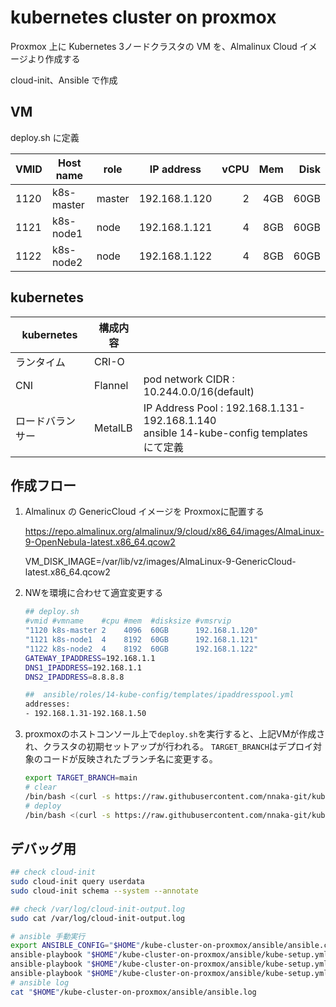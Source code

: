 # kubernetes cluster on proxmox

Proxmox 上に Kubernetes 3ノードクラスタの VM を、Almalinux Cloud イメージより作成する

cloud-init、Ansible で作成

## VM

deploy.sh に定義

|VMID|Host name|role|IP address|vCPU|Mem|Disk|
|---|---|---|:---:|---:|---:|---:|
|1120|k8s-master|master|192.168.1.120|2|4GB|60GB|
|1121|k8s-node1|node|192.168.1.121|4|8GB|60GB|
|1122|k8s-node2|node|192.168.1.122|4|8GB|60GB|

## kubernetes
|kubernetes |構成内容||
|---|---|---|
|ランタイム|CRI-O||
|CNI|Flannel|pod network CIDR : 10.244.0.0/16(default) |
|ロードバランサー|MetalLB| IP Address Pool : 192.168.1.131-192.168.1.140<br>ansible 14-kube-config templates にて定義|


## 作成フロー

 1. Almalinux の GenericCloud イメージを Proxmoxに配置する

 	https://repo.almalinux.org/almalinux/9/cloud/x86_64/images/AlmaLinux-9-OpenNebula-latest.x86_64.qcow2

 	VM_DISK_IMAGE=/var/lib/vz/images/AlmaLinux-9-GenericCloud-latest.x86_64.qcow2

 1. NWを環境に合わせて適宜変更する
	```sh
	## deploy.sh
	#vmid #vmname    #cpu #mem  #disksize #vmsrvip    
	"1120 k8s-master 2    4096  60GB      192.168.1.120"
	"1121 k8s-node1  4    8192  60GB      192.168.1.121"
	"1122 k8s-node2  4    8192  60GB      192.168.1.122"
	GATEWAY_IPADDRESS=192.168.1.1
	DNS1_IPADDRESS=192.168.1.1
	DNS2_IPADDRESS=8.8.8.8

	##  ansible/roles/14-kube-config/templates/ipaddresspool.yml
	addresses:
	- 192.168.1.31-192.168.1.50
	```
 1. proxmoxのホストコンソール上で`deploy.sh`を実行すると、上記VMが作成され、クラスタの初期セットアップが行われる。
	 `TARGET_BRANCH`はデプロイ対象のコードが反映されたブランチ名に変更する。
	```sh
	export TARGET_BRANCH=main
	# clear
	/bin/bash <(curl -s https://raw.githubusercontent.com/nnaka-git/kube-cluster-on-proxmox/${TARGET_BRANCH}/clear.sh) ${TARGET_BRANCH}
	# deploy
	/bin/bash <(curl -s https://raw.githubusercontent.com/nnaka-git/kube-cluster-on-proxmox/${TARGET_BRANCH}/deploy.sh) ${TARGET_BRANCH}
	```

## デバッグ用

```sh
## check cloud-init 
sudo cloud-init query userdata
sudo cloud-init schema --system --annotate

## check /var/log/cloud-init-output.log
sudo cat /var/log/cloud-init-output.log

# ansible 手動実行
export ANSIBLE_CONFIG="$HOME"/kube-cluster-on-proxmox/ansible/ansible.cfg
ansible-playbook "$HOME"/kube-cluster-on-proxmox/ansible/kube-setup.yml --syntax-check
ansible-playbook "$HOME"/kube-cluster-on-proxmox/ansible/kube-setup.yml --list-tasks
ansible-playbook "$HOME"/kube-cluster-on-proxmox/ansible/kube-setup.yml --vvv
# ansible log
cat "$HOME"/kube-cluster-on-proxmox/ansible/ansible.log
```